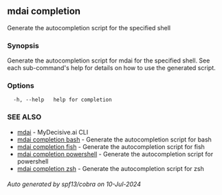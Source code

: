 ## mdai completion

Generate the autocompletion script for the specified shell

### Synopsis

Generate the autocompletion script for mdai for the specified shell.
See each sub-command's help for details on how to use the generated script.


### Options

```
  -h, --help   help for completion
```

### SEE ALSO

* [mdai](mdai.md)	 - MyDecisive.ai CLI
* [mdai completion bash](mdai_completion_bash.md)	 - Generate the autocompletion script for bash
* [mdai completion fish](mdai_completion_fish.md)	 - Generate the autocompletion script for fish
* [mdai completion powershell](mdai_completion_powershell.md)	 - Generate the autocompletion script for powershell
* [mdai completion zsh](mdai_completion_zsh.md)	 - Generate the autocompletion script for zsh

###### Auto generated by spf13/cobra on 10-Jul-2024
